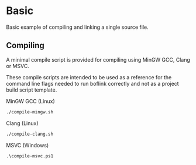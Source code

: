 # Basic
Basic example of compiling and linking a single source file.

## Compiling
A minimal compile script is provided for compiling using MinGW GCC, Clang or MSVC.

These compile scripts are intended to be used as a reference for the command line flags
needed to run boflink correctly and not as a project build script template.

MinGW GCC (Linux)
```bash
./compile-mingw.sh
```

Clang (Linux)
```bash
./compile-clang.sh
```

MSVC (Windows)
```shell
.\compile-msvc.ps1
```
